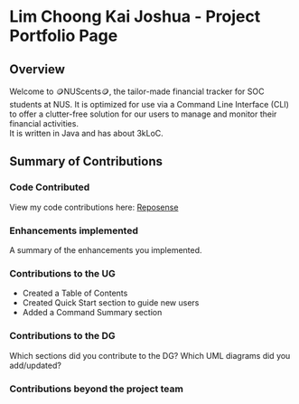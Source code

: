 # Lim Choong Kai Joshua - Project Portfolio Page

## Overview
Welcome to 🪙NUScents🪙, the tailor-made financial tracker for SOC students at NUS. It is optimized for use via a
Command Line Interface (CLI) to offer a clutter-free solution for our users to manage and monitor their financial
activities.   
It is written in Java and has about 3kLoC.

## Summary of Contributions

### Code Contributed
View my code contributions here: [Reposense](https://nus-cs2113-ay2324s1.github.io/tp-dashboard/#/widget/?search=&sort=groupTitle&sortWithin=title&timeframe=commit&mergegroup=&groupSelect=groupByRepos&breakdown=true&checkedFileTypes=docs~functional-code~test-code&since=2023-09-22&chartGroupIndex=10&chartIndex=2)
### Enhancements implemented
A summary of the enhancements you implemented.

### Contributions to the UG
- Created a Table of Contents
- Created Quick Start section to guide new users
- Added a Command Summary section

### Contributions to the DG
Which sections did you contribute to the DG? Which UML diagrams did you add/updated?

### Contributions beyond the project team
